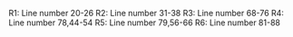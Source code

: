 
R1: Line number 20-26
R2: Line number 31-38
R3: Line number 68-76
R4: Line number 78,44-54
R5: Line number 79,56-66
R6: Line number 81-88